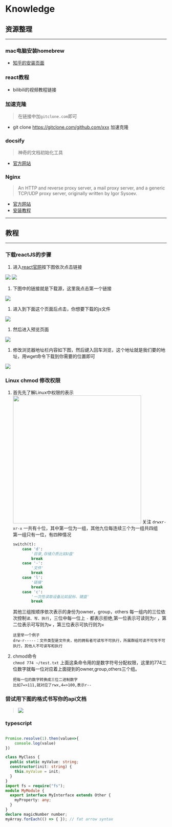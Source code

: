 # Knowledge

## 资源整理

---

### mac电脑安装homebrew

* <a href='https://zhuanlan.zhihu.com/p111014448' target='_blank' rel='noferer'>知乎的安装页面</a>

### react教程

* <a>bilibili的视频教程链接</a>

### 加速克隆

>在链接中加`gitclone.com`即可

* git clone <https://gitclone.com/github.com/xxx> 加速克隆

### docsify

>神奇的文档初始化工具

* <a href='https://docsify.js.org/#/' target='_blank' rel='noreferer'>官方网站</a>

### Nginx

>An HTTP and reverse proxy server, a mail proxy server, and a generic TCP/UDP proxy server, originally written by Igor Sysoev.

* <a href='http://nginx.org/en/' target='_blank' rel='noreferer'>官方网站</a>
* [安装教程](https://www.runoob.com/linux/nginx-install-setup.html)

---

## 教程

---

### 下载reactJS的步骤

1. 进入<a href='https://reactjs.org/'>react官网</a>按下图依次点击链接
<img src='/mdFiles/knowlage/images/001.png' />
<img src='/mdFiles/knowlage/images/002.png' />

1. 下图中的链接就是下载源，这里我点击第一个链接
<img src='/mdFiles/knowlage/images/003.png' />

1. 进入到下面这个页面后点击，你想要下载的js文件

<img src='/mdFiles/knowlage/images/004.png'/>

1. 然后进入预览页面

<img src='/mdFiles/knowlage/images/005.png'/>

1. 修改浏览器地址栏内容如下图，然后键入回车浏览，这个地址就是我们要的地址，用wget命令下载到你需要的位置即可

<img src='/mdFiles/knowlage/images/006.png'/>

### Linux chmod 修改权限

1. 首先先了解Linux中权限的表示
    <img src='/mdFiles/knowlage/images/008.png' width='400px'/>
    关注 `drwxr-xr-x`
    一共有十位，其中第一位为一组，其他九位每连续三个为一组共四组<br/>
    第一组只有一位，有四种情况

    ```python
    switch(t):
        case 'd':
            '目录,存储介质比如U盘'
            break
        case '-':
            '文件'
            break
        case 'l':
            '链接'
            break
        case 'c':
            '一次性读取设备比如鼠标、键盘'
            break
    ```

    其他三组按顺序依次表示的身份为owner，group，others
    每一组内的三位依次控制`读、写、执行`，三位中每一位上 `-` 都表示拒绝,第一位表示可读则为`r` ，第二位表示可写则为`w` ，第三位表示可执行则为`x`

    ```
    这里举一个例子
    drw-r-----：文件类型是文件夹，他的拥有者可读写不可执行，所属群组可读不可写不可执行，其他人不可读写和执行
    ```

2. chmod命令<br/>
   `chmod 774 ~/test.txt`
   上面这条命令用的是数字符号分配权限，这里的774三位数字就每一位对应着上面提到的owner,group,others三个组。

   ```
   把每一位的数字转换成三位二进制数字
   比如7=>111,就对应了rwx,4=>100,表示r--
   ```

### 尝试用下图的格式书写你的api文档

> ![](/mdFiles/knowlage/images/trtr.png)

### typescript

```ts

Promise.resolve(1).then(value=>{
    console.log(value)
})

class MyClass {
  public static myValue: string;
  constructor(init: string) {
    this.myValue = init;
  }
}
import fs = require("fs");
module MyModule {
  export interface MyInterface extends Other {
    myProperty: any;
  }
}
declare magicNumber number;
myArray.forEach(() => { }); // fat arrow syntax

```
